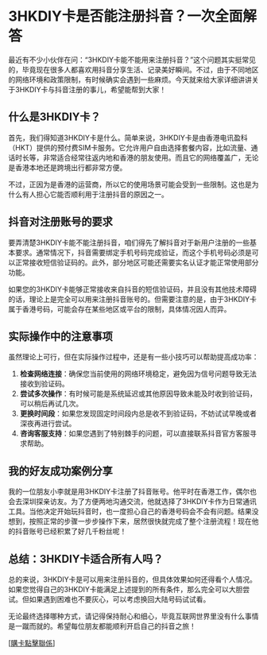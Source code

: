 # 3HKDIY卡是否能注册抖音？一次全面解答

最近有不少小伙伴在问：“3HKDIY卡能不能用来注册抖音？”这个问题其实挺常见的，毕竟现在很多人都喜欢用抖音分享生活、记录美好瞬间。不过，由于不同地区的网络环境和政策限制，有时候确实会遇到一些麻烦。今天就来给大家详细讲讲关于3HKDIY卡与抖音注册的事儿，希望能帮到大家！

## 什么是3HKDIY卡？

首先，我们得知道3HKDIY卡是什么。简单来说，3HKDIY卡是由香港电讯盈科（HKT）提供的预付费SIM卡服务。它允许用户自由选择套餐内容，比如流量、通话时长等，非常适合经常往返内地和香港的朋友使用。而且它的网络覆盖广，无论是香港本地还是跨境出行都非常方便。

不过，正因为是香港的运营商，所以它的使用场景可能会受到一些限制。这也是为什么有人担心它能否顺利用于注册抖音的原因之一。

## 抖音对注册账号的要求

要弄清楚3HKDIY卡能不能注册抖音，咱们得先了解抖音对于新用户注册的一些基本要求。通常情况下，抖音需要绑定手机号码完成验证，而这个手机号码必须是可以正常接收短信验证码的。此外，部分地区可能还需要实名认证才能正常使用部分功能。

如果您的3HKDIY卡能够正常接收来自抖音的短信验证码，并且没有其他技术障碍的话，理论上是完全可以用来注册抖音账号的。但需要注意的是，由于3HKDIY卡属于香港号码，可能会存在某些地区或平台的限制，具体情况因人而异。

## 实际操作中的注意事项

虽然理论上可行，但在实际操作过程中，还是有一些小技巧可以帮助提高成功率：

1. **检查网络连接**：确保您当前使用的网络环境稳定，避免因为信号问题导致无法接收到验证码。
2. **尝试多次操作**：有时候可能是系统延迟或其他原因导致未能及时收到验证码，可以稍后再试几次。
3. **更换时间段**：如果您发现固定时间段内总是收不到验证码，不妨试试早晚或者深夜再进行尝试。
4. **咨询客服支持**：如果您遇到了特别棘手的问题，可以直接联系抖音官方客服寻求帮助。

## 我的好友成功案例分享

我的一位朋友小李就是用3HKDIY卡注册了抖音账号。他平时在香港工作，偶尔也会去深圳探亲访友。为了方便两地沟通交流，他就选择了3HKDIY卡作为日常通讯工具。当他决定开始玩抖音时，也一度担心自己的香港号码会不会有问题。结果没想到，按照正常的步骤一步步操作下来，居然很快就完成了整个注册流程！现在他的抖音账号已经积累了好几千粉丝呢！

## 总结：3HKDIY卡适合所有人吗？

总的来说，3HKDIY卡是可以用来注册抖音的，但具体效果如何还得看个人情况。如果您觉得自己的3HKDIY卡能满足上述提到的所有条件，那么完全可以大胆尝试。但如果遇到困难也不要灰心，可以考虑换回大陆号码试试看。

无论最终选择哪种方式，请记得保持耐心和细心，毕竟互联网世界里没有什么事情是一蹴而就的。希望每位朋友都能顺利开启自己的抖音之旅！

[[購卡點擊聯係](https://t.me/s/esim1088)]